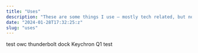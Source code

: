 ```yaml
---
title: "Uses"
description: "These are some things I use – mostly tech related, but not completely. An eternal work in progress."
date: "2024-01-28T17:32:25:z"
slug: "uses"
---
```

test
owc thunderbolt dock
Keychron Q1
test
